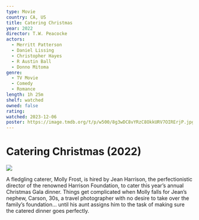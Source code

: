 ```yaml
---
type: Movie
country: CA, US
title: Catering Christmas
year: 2022
director: T.W. Peacocke
actors:
  - Merritt Patterson
  - Daniel Lissing
  - Christopher Hayes
  - R Austin Ball
  - Donno Mitoma
genre:
  - TV Movie
  - Comedy
  - Romance
length: 1h 25m
shelf: watched
owned: false
rating:
watched: 2023-12-06
poster: https://image.tmdb.org/t/p/w500/8g3wDC8vYRzC8OkkURV7OIRErjP.jpg
---
```


# Catering Christmas (2022)

![](https://image.tmdb.org/t/p/w500/8g3wDC8vYRzC8OkkURV7OIRErjP.jpg)

A fledgling caterer, Molly Frost, is hired by Jean Harrison, the perfectionistic director of the renowned Harrison Foundation, to cater this year’s annual Christmas Gala dinner. Things get complicated when Molly falls for Jean’s nephew, Carson, 30s, a travel photographer with no desire to take over the family’s foundation… until his aunt assigns him to the task of making sure the catered dinner goes perfectly.